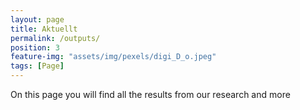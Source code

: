 ```yaml
---
layout: page
title: Aktuellt
permalink: /outputs/
position: 3
feature-img: "assets/img/pexels/digi_D_o.jpeg"
tags: [Page]
---
```


On this page you will find all the results from our research and more 
